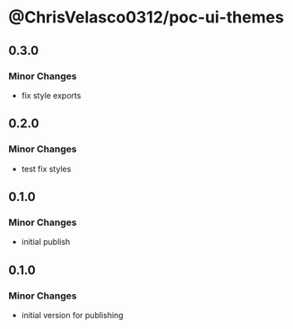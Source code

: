 # @ChrisVelasco0312/poc-ui-themes

## 0.3.0

### Minor Changes

- fix style exports

## 0.2.0

### Minor Changes

- test fix styles

## 0.1.0

### Minor Changes

- initial publish

## 0.1.0

### Minor Changes

- initial version for publishing
